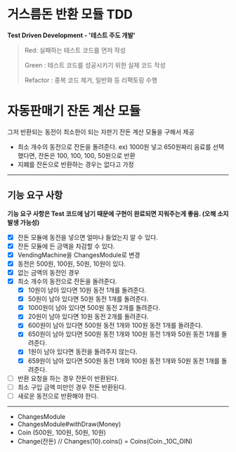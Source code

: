 
# 거스름돈 반환 모듈 TDD

**Test Driven Development - '테스트 주도 개발'**

> Red: 실패하는 테스트 코드를 먼저 작성
>
> Green : 테스트 코드를 성공시키기 위한 실제 코드 작성
> 
> Refactor : 중복 코드 제거, 일반화 등 리팩토링 수행

# 자동판매기 잔돈 계산 모듈

그저 반환되는 동전이 최소한이 되는 자판기 잔돈 계산 모듈을 구해서 제공

- 최소 개수의 동전으로 잔돈을 돌려준다.
  ex) 1000원 넣고 650원짜리 음료를 선택했다면, 잔돈은 100, 100, 100, 50원으로 반환
- 지폐를 잔돈으로 반환하는 경우는 없다고 가정

---

## 기능 요구 사항

**기능 요구 사항은 Test 코드에 남기 때문에 구현이 완료되면 지워주는게 좋음. (오해 소지 발생 가능성)**

- [x] 잔돈 모듈에 동전을 넣으면 얼마나 들었는지 알 수 있다.
- [x] 잔돈 모듈에 든 금액을 차감할 수 있다.
- [x] VendingMachine을 ChangesModule로 변경
- [x] 동전은 500원, 100원, 50원, 10원이 있다.
- [x] 없는 금액의 동전인 경우 
- [x] 최소 개수의 동전으로 잔돈을 돌려준다.
  - [x] 10원이 남아 있다면 10원 동전 1개를 돌려준다.
  - [x] 50원이 남아 있다면 50원 동전 1개를 돌려준다.
  - [x] 1000원이 남아 있다면 500원 동전 2개를 돌려준다.
  - [x] 20원이 남아 있다면 10원 동전 2개를 돌려준다.
  - [x] 600원이 남아 있다면 500원 동전 1개와 100원 동전 1개를 돌려준다.
  - [x] 650원이 남아 있다면 500원 동전 1개와 100원 동전 1개와 50원 동전 1개를 돌려준다.
  - [x] 1원이 남아 있다면 동전을 돌려주지 않는다.
  - [x] 659원이 남아 있다면 500원 동전 1개와 100원 동전 1개와 50원 동전 1개를 돌려준다.
- [ ] 반환 요청을 하는 경우 잔돈이 반환된다.
- [ ] 최소 구입 금액 미만인 경우 잔돈 반환된다.
- [ ] 새로운 동전으로 반환해야 한다. 

---

- ChangesModule
- ChangesModule#withDraw(Money)
- Coin (500원, 100원, 50원, 10원)
- Change(잔돈) // Changes(10).coins() = Coins(Coin._10C_OIN)